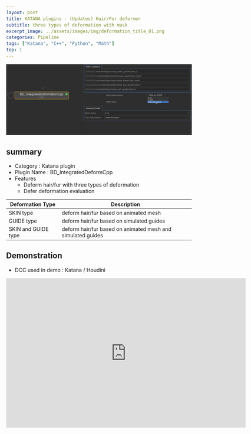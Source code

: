 ```yaml
---
layout: post
title: KATANA plugins - (Updates) Hair/Fur deformer 
subtitle: three types of deformation with mask
excerpt_image: ../assets/images/img/deformation_title_01.png
categories: Pipeline
tags: ["Katana", "C++", "Python", "Math"]
top: 1
---
```



![banner](/assets/images/img/deformation_node_01.png)

## summary
- Category : Katana plugin
- Plugin Name : BD_IntegratedDeformCpp
- Features
  - Deform hair/fur with three types of deformation
  - Defer deformation evaluation

| Deformation Type | Description |
| ---------------- | ----------- |
| SKIN type | deform hair/fur based on animated mesh |
| GUIDE type | deform hair/fur based on simulated guides |
| SKIN and GUIDE type | deform hair/fur based on animated mesh and simulated guides |
  


## Demonstration
- DCC used in demo : Katana / Houdini

<iframe width="650" height="405" src="https://www.youtube.com/embed/DlKLeA_12zo?si=ocluHlHUyy-MO4m3" title="YouTube video player" frameborder="0" allow="accelerometer; autoplay; clipboard-write; encrypted-media; gyroscope; picture-in-picture; web-share" referrerpolicy="strict-origin-when-cross-origin" allowfullscreen></iframe>
